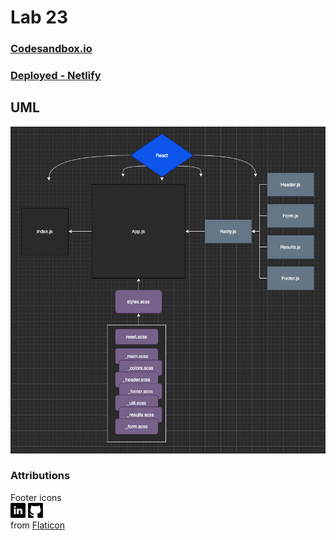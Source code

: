 # Lab 23

### [Codesandbox.io](https://codesandbox.io/s/github/claytonjones-401n16/lab-23)

### [Deployed - Netlify](https://hardcore-clarke-88c32b.netlify.app)

## UML
![UML](./public/assets/UML.png)

### Attributions
Footer icons  
  ![](./public/assets/linkedin.png)  ![](./public/assets/github.png)  
from [Flaticon](www.flaticon.com)